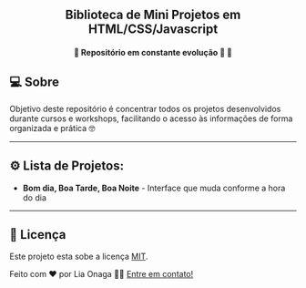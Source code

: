 <h2 align="center">
    Biblioteca de Mini Projetos em HTML/CSS/Javascript
</h2>

<h4 align="center"> 
	🚧  Repositório em constante evolução 🚀 🚧
</h4>

## 💻 Sobre

Objetivo deste repositório é concentrar todos os projetos desenvolvidos durante cursos e workshops, facilitando o acesso às informações de forma organizada e prática 🤓

---

## ⚙️ Lista de Projetos: 

- <strong>Bom dia, Boa Tarde, Boa Noite</strong> - Interface que muda conforme a hora do dia
---

## 📝 Licença

Este projeto esta sobe a licença [MIT](./LICENSE).

Feito com ❤️ por Lia Onaga 👋🏽 [Entre em contato!](https://www.linkedin.com/in/liaonaga/)
